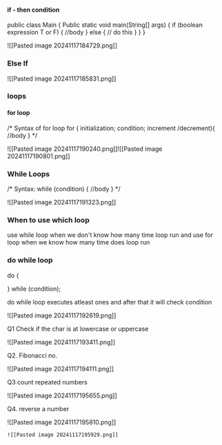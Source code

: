 
#### if - then condition

public class Main {
	Public static void main(String[] args) {
		if (boolean expression T or F) {
			//body
		} else {
			// do this 
		}
	}
}

![[Pasted image 20241117184729.png]]

### Else If

![[Pasted image 20241117185831.png]]


###  loops

#### for loop

/* 
	Syntax of for loop
	 for ( initialization; condition; increment /decrement){
		 //body
	 }
*/


![[Pasted image 20241117190240.png]]![[Pasted image 20241117190801.png]]


### While Loops

/*
	Syntax:
	 while (condition) {
	     //body
	 }
*/

![[Pasted image 20241117191323.png]]


### When to use which loop

use while loop when we don't know how many time loop run
and use for loop when we know how many time does loop run 


### do while loop

do {

} while (condition);

do while loop executes atleast ones and after that it will check condition

![[Pasted image 20241117192619.png]]

Q1 Check if the char is at lowercase or uppercase

![[Pasted image 20241117193411.png]]

 
Q2. Fibonacci no.

![[Pasted image 20241117194111.png]]


Q3 count repeated numbers

![[Pasted image 20241117195655.png]]
 
Q4. reverse a number

![[Pasted image 20241117195810.png]]

	![[Pasted image 20241117195929.png]]